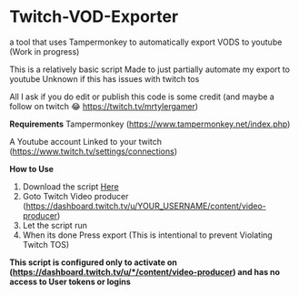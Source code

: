 # Twitch-VOD-Exporter
a tool that uses Tampermonkey to automatically export VODS to youtube (Work in progress)

This is a relatively basic script Made to just partially automate my export to youtube 
Unknown if this has issues with twitch tos


All I ask if you do edit or publish this code is some credit (and maybe a follow on twitch 😂 https://twitch.tv/mrtylergamer)

**Requirements** 
Tampermonkey (https://www.tampermonkey.net/index.php)

A Youtube account Linked to your twitch (https://www.twitch.tv/settings/connections)


**How to Use**
1. Download the script [Here](https://github.com/mrtylergamer/Twitch-VOD-Exporter/raw/main/Twitch%20Auto%20Export.user.js)
2. Goto Twitch Video producer (https://dashboard.twitch.tv/u/YOUR_USERNAME/content/video-producer)
3. Let the script run
4. When its done Press export (This is intentional to prevent Violating Twitch TOS)


**This script is configured only to activate on (https://dashboard.twitch.tv/u/*/content/video-producer) and has no access to User tokens or logins**
